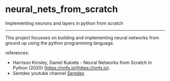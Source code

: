 # neural_nets_from_scratch
 Implementing neurons and layers in python from scratch

---

This project focusses on building and implementing neural networks from ground up using the python programming language.

references:

- Harrison Kinsley, Daniel Kukieła - Neural Networks from Scratch in Python (2020) [https://nnfs.io](https://nnfs.io).
- Sentdex youtube channel [Sentdex](https://www.youtube.com/@sentdex)